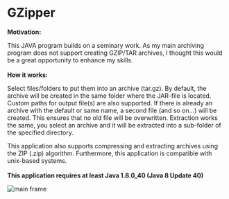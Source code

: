 # GZipper

<b>Motivation:</b><br />

This JAVA program builds on a seminary work. As my main archiving program does not support creating GZIP/TAR archives, I thought this would be a great opportunity to enhance my skills.<br />
<br />
<b>How it works:</b><br />

Select files/folders to put them into an archive (tar.gz). By default, the archive will be created in the same folder where the JAR-file is located. Custom paths for output file(s) are also supported. If there is already an archive with the default or same name, a second file (and so on...) will be created. This ensures that no old file will be overwritten. Extraction works the same, you select an archive and it will be extracted into a sub-folder of the specified directory.<br />

This application also supports compressing and extracting archives using the ZIP (.zip) algorithm. Furthermore, this application is compatible with unix-based systems.
<br /><br />
<b>This application requires at least Java 1.8.0_40 (Java 8 Update 40)</b>

<img src="https://homepages.fhv.at/mfu7609/images/gzipper_gui_FX.PNG" alt="main frame"/>
